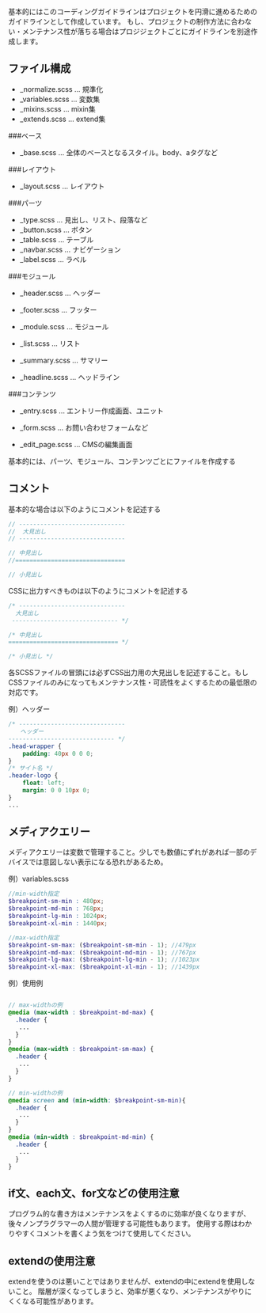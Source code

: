 基本的にはこのコーディングガイドラインはプロジェクトを円滑に進めるためのガイドラインとして作成しています。
もし、プロジェクトの制作方法に合わない・メンテナンス性が落ちる場合はプロジジェクトごとにガイドラインを別途作成します。

ファイル構成
------

* _normalize.scss ... 規準化
* _variables.scss ... 変数集
* _mixins.scss ... mixin集
* _extends.scss ... extend集

###ベース
* _base.scss ... 全体のベースとなるスタイル。body、aタグなど

###レイアウト
* _layout.scss ... レイアウト

###パーツ
* _type.scss ... 見出し、リスト、段落など
* _button.scss ... ボタン
* _table.scss ... テーブル
* _navbar.scss ... ナビゲーション
* _label.scss ... ラベル

###モジュール
* _header.scss ... ヘッダー
* _footer.scss ... フッター

* _module.scss ... モジュール
* _list.scss ... リスト
* _summary.scss ... サマリー
* _headline.scss ... ヘッドライン

###コンテンツ
* _entry.scss ... エントリー作成画面、ユニット
* _form.scss ... お問い合わせフォームなど

* _edit_page.scss ... CMSの編集画面

基本的には、パーツ、モジュール、コンテンツごとにファイルを作成する

コメント
--
基本的な場合は以下のようにコメントを記述する
```scss
// ------------------------------ 
//  大見出し
// ------------------------------

// 中見出し
//===============================

// 小見出し
```
CSSに出力すべきものは以下のようにコメントを記述する
```scss
/* ------------------------------ 
  大見出し
 ------------------------------ */

/* 中見出し
=============================== */

/* 小見出し */
```
各SCSSファイルの冒頭には必ずCSS出力用の大見出しを記述すること。もしCSSファイルのみになってもメンテナンス性・可読性をよくするための最低限の対応です。

例）ヘッダー
```scss
/* ------------------------------
　　ヘッダー
------------------------------ */
.head-wrapper {
	padding: 40px 0 0 0; 
}
/* サイト名 */
.header-logo {
	float: left;
	margin: 0 0 10px 0; 
}
...
```

メディアクエリー
--
メディアクエリーは変数で管理すること。少しでも数値にずれがあれば一部のデバイスでは意図しない表示になる恐れがあるため。

例）variables.scss
```scss
//min-width指定
$breakpoint-sm-min : 480px;
$breakpoint-md-min : 768px;
$breakpoint-lg-min : 1024px;
$breakpoint-xl-min : 1440px;

//max-width指定
$breakpoint-sm-max: ($breakpoint-sm-min - 1); //479px
$breakpoint-md-max: ($breakpoint-md-min - 1); //767px
$breakpoint-lg-max: ($breakpoint-lg-min - 1); //1023px
$breakpoint-xl-max: ($breakpoint-xl-min - 1); //1439px
```
例）使用例
```scss

// max-widthの例
@media (max-width : $breakpoint-md-max) {
  .header {
   ...
  }
}
@media (max-width : $breakpoint-sm-max) {
  .header {
   ...
  }
}

// min-widthの例
@media screen and (min-width: $breakpoint-sm-min){
  .header {
   ...
  }
}
@media (min-width : $breakpoint-md-min) {
  .header {
   ...
  }
}
```

if文、each文、for文などの使用注意
------
プログラム的な書き方はメンテナンスをよくするのに効率が良くなりますが、後々ノンプラグラマーの人間が管理する可能性もあります。
使用する際はわかりやすくコメントを書くよう気をつけて使用してください。

extendの使用注意
------
extendを使うのは悪いことではありませんが、extendの中にextendを使用しないこと。
階層が深くなってしまうと、効率が悪くなり、メンテナンスがやりにくくなる可能性があります。

